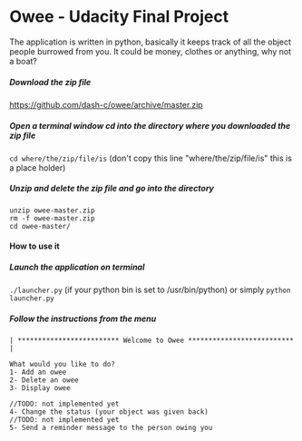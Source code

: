 Owee - Udacity Final Project
====

The application is written in python, basically it keeps track of all the object people burrowed from you.
It could be money, clothes or anything, why not a boat?


##### Download the zip file 
https://github.com/dash-c/owee/archive/master.zip

##### Open a terminal window cd into the directory where you downloaded the zip file

`cd where/the/zip/file/is` (don't copy this line "where/the/zip/file/is" this is a place holder)

##### Unzip and delete the zip file and go into the directory
```
unzip owee-master.zip
rm -f owee-master.zip
cd owee-master/
```


#### How to use it

##### Launch the application on terminal


`./launcher.py` (if your python bin is set to /usr/bin/python) or simply 
`python launcher.py`


##### Follow the instructions from the menu
```
| ************************* Welcome to Owee ************************** |
                                                                      
What would you like to do?
1- Add an owee
2- Delete an owee
3- Display owee

//TODO: not implemented yet
4- Change the status (your object was given back)
//TODO: not implemented yet
5- Send a reminder message to the person owing you
```



